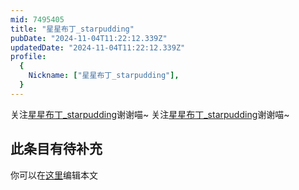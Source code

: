 ```yaml
---
mid: 7495405
title: "星星布丁_starpudding"
pubDate: "2024-11-04T11:22:12.339Z"
updatedDate: "2024-11-04T11:22:12.339Z"
profile:
  {
    Nickname: ["星星布丁_starpudding"],
  }
---
```


关注[星星布丁_starpudding](https://space.bilibili.com/7495405)谢谢喵~ 关注[星星布丁_starpudding](https://space.bilibili.com/7495405)谢谢喵~

## 此条目有待补充
你可以在[这里](https://github.com/Yuhanawa/VTuber.ICU-Content/edit/master/v/星星布丁_starpudding/index.md)编辑本文
